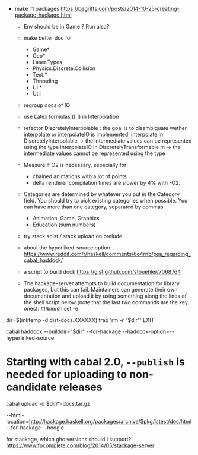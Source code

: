 
- make 11 packages
https://begriffs.com/posts/2014-10-25-creating-package-hackage.html

  - Env should be in Game ? Run also?
  - make better doc for
    - Game*
    - Geo*
    - Laser.Types
    - Physics.Discrete.Collision
    - Text.*
    - Threading
    - UI.*
    - Util
  - regroup docs of IO
  - use Latex formulas (\[ \]) in Interpolation

  - refactor DiscretelyInterpolable :
    the goal is to disambiguate wether interpolate or interpolateIO is implemented.
    interpolate in DiscretelyInterpolable -> the intermediate values can be represented using the type
    interpolateIO in DiscretelyTransformable m -> the intermediate values cannot be represented using the type
  - Measure if O2 is necessary, especially for:
    - chained animations with a lot of points
    - delta renderer
  compilation times are slower by 4% with -O2.

  - Categories are determined by whatever you put in the Category field.
  You should try to pick existing categories when possible. You can have more than one category, separated by commas.

    - Animation, Game, Graphics
    - Education (sum numbers)

  - try stack sdist / stack upload on prelude

  - about the hyperliked-source option
  https://www.reddit.com/r/haskell/comments/6o4rnb/psa_regarding_cabal_haddock/

  - a script to build dock
  https://gist.github.com/stbuehler/7068764

  -  The hackage-server attempts to build documentation for library packages, but this can fail. Maintainers can generate their own documentation and upload it by using something along the lines of the shell script below (note that the last two commands are the key ones):
#!/bin/sh
set -e

dir=$(mktemp -d dist-docs.XXXXXX)
trap 'rm -r "$dir"' EXIT

cabal haddock --builddir="$dir" --for-hackage --haddock-option=--hyperlinked-source
# Starting with cabal 2.0, `--publish` is needed for uploading to non-candidate releases
cabal upload -d $dir/*-docs.tar.gz




--html-location=http://hackage.haskell.org/packages/archive/$pkg/latest/doc/html
--for-hackage
--hoogle

for stackage, which ghc versions should I support? https://www.fpcomplete.com/blog/2014/05/stackage-server
